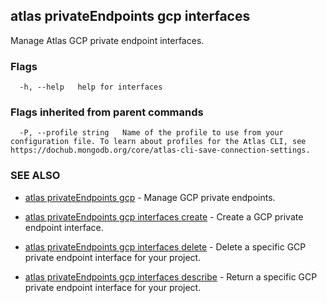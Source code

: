 ## atlas privateEndpoints gcp interfaces

Manage Atlas GCP private endpoint interfaces.






### Flags

```
  -h, --help   help for interfaces

```


### Flags inherited from parent commands

```
  -P, --profile string   Name of the profile to use from your configuration file. To learn about profiles for the Atlas CLI, see https://dochub.mongodb.org/core/atlas-cli-save-connection-settings.

```

### SEE ALSO


* [atlas privateEndpoints gcp](atlas_privateEndpoints_gcp.md)	- Manage GCP private endpoints.

* [atlas privateEndpoints gcp interfaces create](atlas_privateEndpoints_gcp_interfaces_create.md)	- Create a GCP private endpoint interface.

* [atlas privateEndpoints gcp interfaces delete](atlas_privateEndpoints_gcp_interfaces_delete.md)	- Delete a specific GCP private endpoint interface for your project.

* [atlas privateEndpoints gcp interfaces describe](atlas_privateEndpoints_gcp_interfaces_describe.md)	- Return a specific GCP private endpoint interface for your project.



